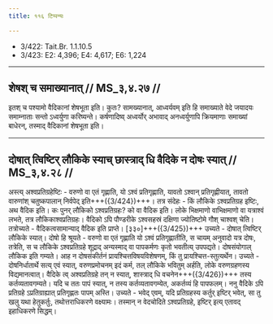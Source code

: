 ```yaml
---
title: ११६ टिप्पन्यः

---
```

- 3/422: Tait.Br. 1.1.10.5
- 3/423: E2: 4,396; E4: 4,617; E6: 1,224

____________________________________________


## शेषश् च समाख्यानात् // MS_३,४.२७ //

इतश् च पश्यामो वैदिकानां शेषभूता इति। कुतः? सामख्यानात्, आध्वर्यवम् इति हि समाख्याते वेदे जयादयः समाम्नाताः सन्तो ऽध्वर्युणा करिष्यन्ते। कर्षणादिष्व् अध्वर्योर् अभावाद् अनध्वर्युणापि क्रियमाणाः समाख्यां बाधेरन्, तस्माद् वैदिकानां शेषभूता इति।


____________________________________________


## दोषात् त्विष्टिर् लौकिके स्याच् छास्त्राद् धि वैदिके न दोषः स्यात् // MS_३,४.२८ //

अस्त्य् अश्वप्रतिग्रहेष्टिः - वरुणो वा एतं गृह्णाति, यो ऽश्वं प्रतिगृह्णाति, यावतो ऽश्वान् प्रतिगृह्णीयात्, तावतो वारुणांश् चतुष्कपालान् निर्वपेद् इति+++({3/424})+++। तत्र संदेहः - किं लौकिके ऽश्वप्रतिग्रह इष्टिः, अथ वैदिक इति। कः पुनर् लौकिको ऽश्वप्रतिग्रहः? को वा वैदिक इति। लोके भिक्षमाणो वाभिक्षमाणो वा यत्राश्वं लभते, तत्र लौकिकाश्वप्रतिग्रहः। वैदिको ऽपि पौण्डरीके ऽश्वसहस्रं दक्षिणा ज्योतिष्टोमे गौश् चाश्वश् चेति।
तत्रोच्यते - वैदिकत्वसामान्याद् वैदिक इति प्राप्ते। [३३०]+++({3/425})+++ उच्यते - दोषात् त्विष्टिर् लौकिके स्यात्। दोषो हि श्रूयते - वरुणो वा एतं गृह्णाति यो ऽश्वं प्रतिगृह्णातीति, स चायम् अनुवादो यत्र दोषः, तत्रेति, स च लौकिके ऽश्वप्रतिग्रहे शूद्राद् अन्यस्माद् वा पापकर्मणः कृतो भवतीत्य् उपपद्यते। दोषसंयोगाल् लौकिक इति गम्यते। आह न दोषसंकीर्तनं प्रायश्चित्तविषयविशेषणम्, किं तु प्रायश्चित्त-स्तुत्यर्थेन। उच्यते - दोषनिर्धातार्थे सत्य् एवं स्यात्, वरुणप्रमोचनम् इदं कर्म, तल् लौकिके भवितुम् अर्हति, लोके वरुणग्रहणस्य विद्यमानत्वात्। वैदिके त्व् अश्वप्रतिग्रहे तन् न स्यात्, शास्त्राद् धि वचनेन+++({3/426})+++ तस्य कर्तव्यतावगम्यते। यदि च ततः पापं स्यात्, न तस्य कर्तव्यतावगम्येत, अकर्तव्यं हि पापफलम्।
ननु वैदिके ऽपि प्रतिग्रहे ऽप्रतिग्राह्यात् प्रतिगृह्णतः पापम् अस्ति। उच्यते - भवेद् एवम्, यदि प्रतिग्रहस्य कर्तुर् इष्टिर् भवेत्, सा तु खलु यथा हेतुकर्तुः, तथोत्तराधिकरणे वक्ष्यामः। तस्मान् न वेदचोदिते ऽश्वप्रतिग्रहे, इष्टिर् इत्य् एतावद् इहाधिकरणे सिद्धम्।

